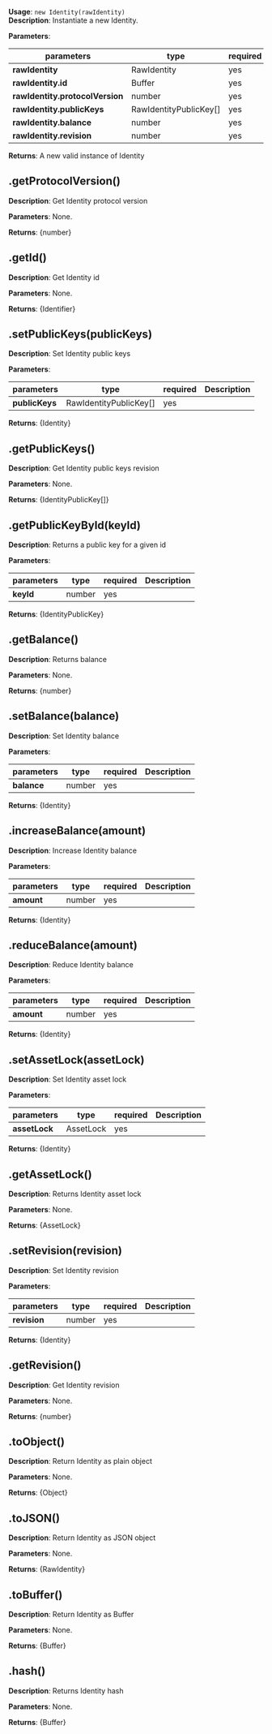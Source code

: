 **Usage**: `new Identity(rawIdentity)`  
**Description**: Instantiate a new Identity.

**Parameters**:

| parameters                            | type                  | required           | Description               |  
|---------------------------------------|-----------------------|--------------------| --------------------------|
| **rawIdentity**                       | RawIdentity           | yes                |                           |
| **rawIdentity.id**                    | Buffer                | yes                |                           |
| **rawIdentity.protocolVersion**       | number                | yes                |                           |
| **rawIdentity.publicKeys**            | RawIdentityPublicKey[]| yes                |                           |
| **rawIdentity.balance**               | number                | yes                |                           |
| **rawIdentity.revision**              | number                | yes                |                           |

**Returns**: A new valid instance of Identity

## .getProtocolVersion()

**Description**: Get Identity protocol version

**Parameters**: None.  

**Returns**: {number}

## .getId()

**Description**: Get Identity id

**Parameters**: None.  

**Returns**: {Identifier}

## .setPublicKeys(publicKeys)

**Description**: Set Identity public keys

**Parameters**:  

| parameters         | type                   | required           | Description                      |  
|--------------------|------------------------|--------------------| -------------------------------- |
| **publicKeys**     | RawIdentityPublicKey[] | yes                |                                  |

**Returns**: {Identity}

## .getPublicKeys()

**Description**: Get Identity public keys revision

**Parameters**: None.  

**Returns**: {IdentityPublicKey[]}

## .getPublicKeyById(keyId)

**Description**: Returns a public key for a given id

**Parameters**:  

| parameters         | type                   | required           | Description                      |  
|--------------------|------------------------|--------------------| -------------------------------- |
| **keyId**          | number                 | yes                |                                  |

**Returns**: {IdentityPublicKey}

## .getBalance()

**Description**: Returns balance

**Parameters**: None.  

**Returns**: {number}

## .setBalance(balance)

**Description**: Set Identity balance

**Parameters**:  

| parameters         | type      | required           | Description                      |  
|--------------------|-----------|--------------------| -------------------------------- |
| **balance**        | number    | yes                |                                  |

**Returns**: {Identity}

## .increaseBalance(amount)

**Description**: Increase Identity balance

**Parameters**:  

| parameters         | type   | required           | Description                      |  
|--------------------|--------|--------------------| -------------------------------- |
| **amount**         | number | yes                |                                  |

**Returns**: {Identity}

## .reduceBalance(amount)

**Description**: Reduce Identity balance

**Parameters**:  

| parameters         | type   | required           | Description                      |  
|--------------------|--------|--------------------| -------------------------------- |
| **amount**         | number | yes                |                                  |

**Returns**: {Identity}

## .setAssetLock(assetLock)

**Description**: Set Identity asset lock

**Parameters**:  

| parameters         | type      | required           | Description                      |  
|--------------------|-----------|--------------------| -------------------------------- |
| **assetLock**      | AssetLock | yes                |                                  |

**Returns**: {Identity}

## .getAssetLock()

**Description**: Returns Identity asset lock 

**Parameters**: None.  

**Returns**: {AssetLock}

## .setRevision(revision)

**Description**: Set Identity revision

**Parameters**:  

| parameters         | type                   | required           | Description                      |  
|--------------------|------------------------|--------------------| -------------------------------- |
| **revision**       | number                 | yes                |                                  |

**Returns**: {Identity}

## .getRevision()

**Description**: Get Identity revision

**Parameters**: None.  

**Returns**: {number}

## .toObject()

**Description**: Return Identity as plain object

**Parameters**: None.  

**Returns**: {Object}

## .toJSON()

**Description**: Return Identity as JSON object

**Parameters**: None.  

**Returns**: {RawIdentity}

## .toBuffer()

**Description**: Return Identity as Buffer

**Parameters**: None.  

**Returns**: {Buffer}

## .hash()

**Description**: Returns Identity hash

**Parameters**: None.  

**Returns**: {Buffer}

